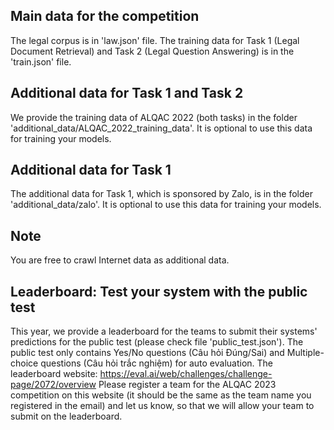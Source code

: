## Main data for the competition
The legal corpus is in 'law.json' file. The training data for Task 1 (Legal Document Retrieval) and Task 2 (Legal Question Answering) is in the 'train.json' file.

## Additional data for Task 1 and Task 2
We provide the training data of ALQAC 2022 (both tasks) in the folder 'additional_data/ALQAC_2022_training_data'. It is optional to use this data for training your models.

## Additional data for Task 1
The additional data for Task 1, which is sponsored by Zalo, is in the folder 'additional_data/zalo'. It is optional to use this data for training your models.

## Note
You are free to crawl Internet data as additional data.

## Leaderboard: Test your system with the public test
This year, we provide a leaderboard for the teams to submit their systems' predictions for the public test (please check file 'public_test.json').
The public test only contains Yes/No questions (Câu hỏi Đúng/Sai) and Multiple-choice questions (Câu hỏi trắc nghiệm) for auto evaluation.
The leaderboard website: https://eval.ai/web/challenges/challenge-page/2072/overview
Please register a team for the ALQAC 2023 competition on this website (it should be the same as the team name you registered in the email) and let us know, so that we will allow your team to submit on the leaderboard.